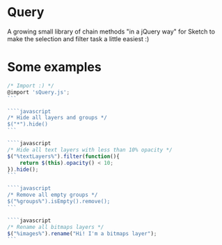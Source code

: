# Query
A growing small library of chain methods "in a jQuery way" for Sketch to make the selection and filter task a little easiest :)


# Some examples
````javascript
/* Import :) */
@import 'sQuery.js';
```

````javascript
/* Hide all layers and groups */
$("*").hide()
```

````javascript
/* Hide all text layers with less than 10% opacity */
$("%textLayers%").filter(function(){
    return $(this).opacity() < 10;
}).hide();
```

````javascript
/* Remove all empty groups */
$("%groups%").isEmpty().remove();
```

````javascript
/* Rename all bitmaps layers */
$("%images%").rename("Hi! I'm a bitmaps layer");
```
